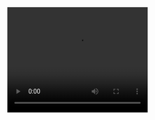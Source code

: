 <video width="320" height="240" controls>
  <source src="assets/test.webm" type="video/webm">
Your browser does not support the video tag.
</video>
